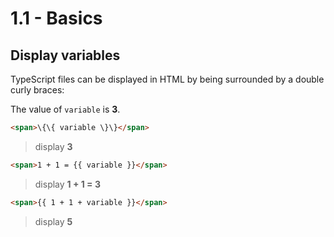 # 1.1 - Basics

## Display variables

TypeScript files can be displayed in HTML by being surrounded by a double curly braces:

The value of `variable` is **3**.

``` html
<span>\{\{ variable \}\}</span>
```

> display **3**

``` html
<span>1 + 1 = {{ variable }}</span>
```
> display **1 + 1 = 3**

``` html
<span>{{ 1 + 1 + variable }}</span>
```
> display **5**
